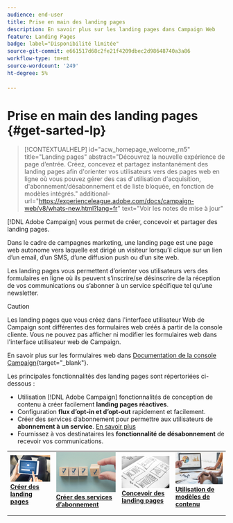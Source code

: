 ```yaml
---
audience: end-user
title: Prise en main des landing pages
description: En savoir plus sur les landing pages dans Campaign Web
feature: Landing Pages
badge: label="Disponibilité limitée"
source-git-commit: e661517d68c2fe21f4209dbec2d98648740a3a86
workflow-type: tm+mt
source-wordcount: '249'
ht-degree: 5%

---
```


# Prise en main des landing pages {#get-sarted-lp}

>[!CONTEXTUALHELP]
>id="acw_homepage_welcome_rn5"
>title="Landing pages"
>abstract="Découvrez la nouvelle expérience de page d’entrée. Créez, concevez et partagez instantanément des landing pages afin d&#39;orienter vos utilisateurs vers des pages web en ligne où vous pouvez gérer des cas d&#39;utilisation d&#39;acquisition, d&#39;abonnement/désabonnement et de liste bloquée, en fonction de modèles intégrés."
>additional-url="https://experienceleague.adobe.com/docs/campaign-web/v8/whats-new.html?lang=fr" text="Voir les notes de mise à jour"

[!DNL Adobe Campaign] vous permet de créer, concevoir et partager des landing pages.

Dans le cadre de campagnes marketing, une landing page est une page web autonome vers laquelle est dirigé un visiteur lorsqu’il clique sur un lien d’un email, d’un SMS, d’une diffusion push ou d’un site web.

Les landing pages vous permettent d’orienter vos utilisateurs vers des formulaires en ligne où ils peuvent s’inscrire/se désinscrire de la réception de vos communications ou s’abonner à un service spécifique tel qu’une newsletter.

>[!CAUTION]
>
>Les landing pages que vous créez dans l&#39;interface utilisateur Web de Campaign sont différentes des formulaires web créés à partir de la console cliente. Vous ne pouvez pas afficher ni modifier les formulaires web dans l&#39;interface utilisateur web de Campaign.
>
>En savoir plus sur les formulaires web dans [Documentation de la console Campaign](https://experienceleague.adobe.com/docs/campaign/campaign-v8/content/webapps.html){target="_blank"}.

Les principales fonctionnalités des landing pages sont répertoriées ci-dessous :

* Utilisation [!DNL Adobe Campaign] fonctionnalités de conception de contenu à créer facilement **landing pages réactives**.
* Configuration **flux d’opt-in et d’opt-out** rapidement et facilement.
* Créer des services d’abonnement pour permettre aux utilisateurs de **abonnement à un service**. [En savoir plus](../audience/manage-services.md)
* Fournissez à vos destinataires les **fonctionnalité de désabonnement** de recevoir vos communications.
  <!--Send a **confirmation email** upon opt-in or opt-out.-->

<table style="table-layout:fixed"><tr style="border: 0;">
<td>
<a href="create-lp.md">
<img alt="Lead" src="../assets/do-not-localize/lp-subscription.jpeg">
</a>
<div><a href="create-lp.md"><strong>Créer des landing pages</strong>
</div>
<p>
</td>
<td>
<a href="../audience/manage-services.md">
<img alt="Peu fréquent" src="../assets/do-not-localize/lp-list.jpg">
</a>
<div>
<a href="../audience/manage-services.md"><strong>Créer des services d’abonnement</strong></a>
</div>
<p></td>
<td>
<a href="lp-content.md">
<img alt="Validation" src="../assets/do-not-localize/lp-design.jpg">
</a>
<div>
<a href="lp-content.md"><strong>Concevoir des landing pages</strong></a>
</div>
<p>
</td>
<td>
<a href="lp-templates.md">
<img alt="Validation" src="../assets/do-not-localize/lp-reporting.jpg">
</a>
<div>
<a href="lp-templates.md"><strong>Utilisation de modèles de contenu</strong></a>
</div>
<p>
</td>
</tr></table>
